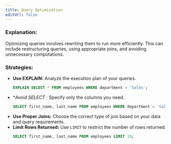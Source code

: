 ```yaml
---
title: Query Optimization
editUrl: false
---
```


### **Explanation:**

Optimizing queries involves rewriting them to run more efficiently. This can include restructuring queries, using appropriate joins, and avoiding unnecessary computations.

### **Strategies:**

* **Use EXPLAIN:** Analyze the execution plan of your queries.
  ```sql
  EXPLAIN SELECT * FROM employees WHERE department = 'Sales';
  ```
* \**Avoid SELECT *:** Specify only the columns you need.
  ```sql
  SELECT first_name, last_name FROM employees WHERE department = 'Sales';
  ```
* **Use Proper Joins:** Choose the correct type of join based on your data and query requirements.
* **Limit Rows Returned:** Use `LIMIT` to restrict the number of rows returned.
  ```sql
  SELECT first_name, last_name FROM employees LIMIT 10;
  ```
